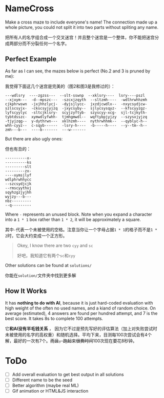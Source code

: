 # NameCross
Make a cross maze to include everyone's name! The connection made up a whole picture, you could not split it into two parts without spliting any name.

把所有人的名字组合成一个交叉迷宫！并且整个迷宫是一个整体，你不能把迷宫分成两部分而不分裂任何一个名字。

## Perfect Example
As far as I can see, the mazes below is perfect (No.2 and 3 is pruned by me):

我觉得下面这几个迷宫是完美的（图2和图3是我修过的）：

```
---wdlsry  ----zgzss---  --slt-sswnp  --xklsry----  lsry----pszl
--xjxym---  -d--mpszc---  -szcxjzqyth  --sltzmh----  -wdlhrwhhzmh
cjkphrwswn  -jxjhhzlycj-  -dyjsjlycc-  jxzdjcwdlx--  -nxycsydjcw-
szlscsyjx-  -ckscsyjyjzq  -jxycsyby--  sjlycsysqyz-  --kfscyyzgz-
lyfscyylyc  -sltcjklsry-  scyjzyftyb-  szyscyy-xcg-  sjl-tcjkyth-
tybtdsszc-  xymwdlyfwhh-  tjmhgmwdl--  wqftybpjyjzy  --szysxjyjzq
-tjyjzqg--  y-dythrwn---  xklhzmh----  nythrwhhmk--  --qyblyc-h--
whh-cyyz--  c-sqyb------  -lsry-h----  -b-----h----  --y--tm--h--
zmh---b---  ----b-------  ---w-------
```

But there are also ugly ones:

但也有丑的：

```
----------x-
----------ks
---------slt
---------zx-
----xymsjlyf
wdlphrwhhycc
--szcsydjcjk
--rmscyythxj
sqyhzgzjyjhh
wyjzy---b---
nbz---------
--q---------
```

Where `-` represents an unused block. Note when you expand a character into a `1 * 1` box rather than `1 * 2`, it will be approximately a square.

其中`-`代表一个未被使用的空格。注意当你让一个字母占据`1 * 1`的格子而不是`1 * 2`时，它会大约变成一个正方形。

> Okey, I know there are two `cyy` and `sc`
> 
> 好吧，我知道它有两个`sc`和`cyy`

Other solutions can be found at `solutions/`

你能在`solution/`文件夹中找到更多解

## How It Works

It has **nothing to do with AI**, because it is just hard-coded evaluation with high weight of the often no used names, and a kiand of random choice. On average (estimated), 4 answers are found per hundred attempt, and 7 is the best score. It takes 8s to complete 100 attempts.

它**和AI没有半毛钱关系** ， 因为它不过是预先写好的评估算法（加上对失败尝试时未被使用的名字的高权重）和随机选择。平均下来，目测每100次尝试会有4个解，最好的一次有7个。~~而且，跑起来很费时间~~100次现在要花8秒钟。

# ToDo

- [ ] Add overall evaluation to get best output in all solutions
- [ ] Different name to be the seed
- [ ] Better algorithm (maybe real ML)
- [ ] Gif animation or HTML&JS interaction
